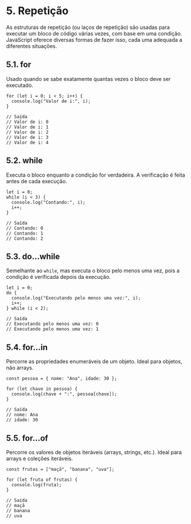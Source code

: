 # 5. Repetição

As estruturas de repetição (ou laços de repetição) são usadas para executar um bloco de código várias vezes, com base em uma condição. JavaScript oferece diversas formas de fazer isso, cada uma adequada a diferentes situações.

## 5.1. for

Usado quando se sabe exatamente quantas vezes o bloco deve ser executado.

```
for (let i = 0; i < 5; i++) {
  console.log("Valor de i:", i);
}

// Saída
// Valor de i: 0
// Valor de i: 1
// Valor de i: 2
// Valor de i: 3
// Valor de i: 4
```

## 5.2. while

Executa o bloco enquanto a condição for verdadeira. A verificação é feita antes de cada execução.

```
let i = 0;
while (i < 3) {
  console.log("Contando:", i);
  i++;
}

// Saída
// Contando: 0
// Contando: 1
// Contando: 2
```

## 5.3. do...while

Semelhante ao `while`, mas executa o bloco pelo menos uma vez, pois a condição é verificada depois da execução.

```
let i = 0;
do {
  console.log("Executando pelo menos uma vez:", i);
  i++;
} while (i < 2);

// Saída
// Executando pelo menos uma vez: 0
// Executando pelo menos uma vez: 1
```

## 5.4. for...in

Percorre as propriedades enumeráveis de um objeto. Ideal para objetos, não arrays.

```
const pessoa = { nome: "Ana", idade: 30 };

for (let chave in pessoa) {
  console.log(chave + ":", pessoa[chave]);
}

// Saída
// nome: Ana
// idade: 30
```

## 5.5. for...of

Percorre os valores de objetos iteráveis (arrays, strings, etc.). Ideal para arrays e coleções iteráveis.

```
const frutas = ["maçã", "banana", "uva"];

for (let fruta of frutas) {
  console.log(fruta);
}

// Saída
// maçã
// banana
// uva
```